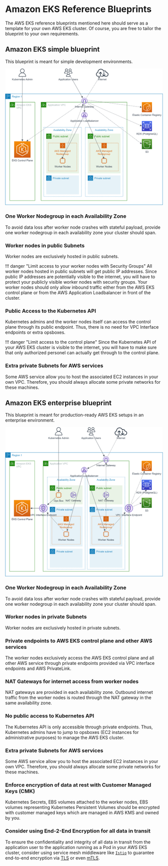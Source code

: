 # Amazon EKS Reference Blueprints

The AWS EKS reference blueprints mentioned here should serve as a template for your own AWS EKS cluster.
Of course, you are free to tailor the blueprint to your own requirements.

## Amazon EKS simple blueprint

This blueprint is meant for simple development environments.

![](img/aws_eks_blueprint_simple.png)

### One Worker Nodegroup in each Availability Zone

To avoid data loss after worker node crashes with stateful payload, provide one worker nodegroup in each
availability zone your cluster should span.

### Worker nodes in public Subnets

Worker nodes are exclusively hosted in public subnets.

!!! danger "Limit access to your worker nodes with Security Groups"
    All worker nodes hosted in public subnets will get public IP addresses. Since public IP addresses are 
    potentially visible to the internet, you will have to protect your publicly visible worker nodes with
    security groups. Your worker nodes should only allow inbound traffic either from the AWS EKS control plane
    or from the AWS Application Loadbalancer in front of the cluster.

### Public Access to the Kubernetes API

Kubernetes admins and the worker nodes itself can access the control plane through its public endpoint. 
Thus, there is no need for VPC Interface endpoints or extra opsboxes.

!!! danger "Limit access to the control plane"
    Since the Kubernetes API of your AWS EKS cluster is visible to the internet, you will have to make sure
    that only authorized personel can actually get through to the control plane.

### Extra private Subnets for AWS services

Some AWS service allow you to host the associated EC2 instances in your own VPC. Therefore, you should always
allocate some private networks for these machines.

## Amazon EKS enterprise blueprint

This blueprint is meant for production-ready AWS EKS setups in an enterprise environment.

![](img/aws_eks_blueprint_enterprise.png)

### One Worker Nodegroup in each Availability Zone

To avoid data loss after worker node crashes with stateful payload, provide one worker nodegroup in each
availability zone your cluster should span.

### Worker nodes in private Subnets

Worker nodes are exclusively hosted in private subnets.

### Private endpoints to AWS EKS control plane and other AWS services

The worker nodes exclusively access the AWS EKS control plane and all other AWS service through private endpoints provided
via VPC interface endpoints and AWS PrivateLink.

### NAT Gateways for internet access from worker nodes

NAT gateways are provided in each availability zone. Outbound internet traffic from the worker nodes is routed
through the NAT gateway in the same availability zone.

### No public access to Kubernetes API

The Kubernetes API is only accessible through private endpoints. Thus, Kubernetes admins have to jump to 
opsboxes (EC2 instances for administrative purposes) to manage the AWS EKS cluster.

### Extra private Subnets for AWS services

Some AWS service allow you to host the associated EC2 instances in your own VPC. Therefore, you should always
allocate some private networks for these machines.

### Enforce encryption of data at rest with Customer Managed Keys (CMK)

Kubernetes Secrets, EBS volumes attached to the worker nodes, EBS volumes representing Kubernetes Persistent Volumes
should be encrypted with customer managed keys which are managed in AWS KMS and owned by you.

### Consider using End-2-End Encryption for all data in transit

To ensure the confidentiality and integrity of all data in transit from the application user to the 
application running as a Pod in your AWS EKS cluster, consider using service mesh middleware like [`Istio`](https://istio.io/)
to guarantee end-to-end encryption 
via [TLS](https://en.wikipedia.org/wiki/Transport_Layer_Security) 
or even [mTLS](https://www.cloudflare.com/learning/access-management/what-is-mutual-tls/).